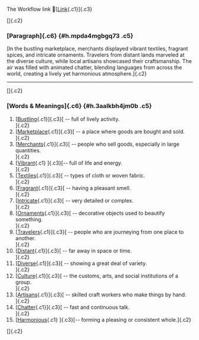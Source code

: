 The Workflow link
👏[[Link](https://www.google.com/url?q=http://www.google.com&sa=D&source=editors&ust=1760967914079755&usg=AOvVaw0Md-x_NztEgK2omfAtXSWP){.c1}]{.c3}

[]{.c2}

### [Paragraph]{.c6} {#h.mpda4mgbgq73 .c5}

[In the bustling marketplace, merchants displayed vibrant textiles,
fragrant spices, and intricate ornaments. Travelers from distant lands
marveled at the diverse culture, while local artisans showcased their
craftsmanship. The air was filled with animated chatter, blending
languages from across the world, creating a lively yet harmonious
atmosphere.]{.c2}

------------------------------------------------------------------------

[]{.c2}

### [Words & Meanings]{.c6} {#h.3aalkbh4jm0b .c5}

1.  [[Bustling](https://www.google.com/url?q=http://www.google.com&sa=D&source=editors&ust=1760967914080897&usg=AOvVaw2b3g9gqh0TXJ6QCpqiAC35){.c1}]{.c3}[ --
    full of lively activity.\
    ]{.c2}
2.  [[Marketplace](https://www.google.com/url?q=http://www.google.com&sa=D&source=editors&ust=1760967914081126&usg=AOvVaw1SHV67i-ehWaQkiJKoD9-7){.c1}]{.c3}[ --
    a place where goods are bought and sold.\
    ]{.c2}
3.  [[Merchants](https://www.google.com/url?q=http://www.google.com&sa=D&source=editors&ust=1760967914081319&usg=AOvVaw3rTBH9iBvUrLCGm0D5yw8K){.c1}]{.c3}[ --
    people who sell goods, especially in large quantities.\
    ]{.c2}
4.  [[Vibrant](https://www.google.com/url?q=http://www.google.com&sa=D&source=editors&ust=1760967914081524&usg=AOvVaw3sZnVf9jJ24ZRIAoFf-8ZC){.c1}
    ]{.c3}[-- full of life and energy.\
    ]{.c2}
5.  [[Textiles](https://www.google.com/url?q=http://www.google.com&sa=D&source=editors&ust=1760967914081701&usg=AOvVaw3D3eXC3CasksqL9rWVLaaN){.c1}]{.c3}[ --
    types of cloth or woven fabric.\
    ]{.c2}
6.  [[Fragrant](https://www.google.com/url?q=http://www.google.com&sa=D&source=editors&ust=1760967914081900&usg=AOvVaw0YcAsHjpKEOsZ5btoldOTr){.c1}]{.c3}[ --
    having a pleasant smell.\
    ]{.c2}
7.  [[Intricate](https://www.google.com/url?q=http://www.google.com&sa=D&source=editors&ust=1760967914082069&usg=AOvVaw0ZhOJogr8lvUZkPx96EPvI){.c1}]{.c3}[ --
    very detailed or complex.\
    ]{.c2}
8.  [[Ornaments](https://www.google.com/url?q=http://www.google.com&sa=D&source=editors&ust=1760967914082235&usg=AOvVaw2JzwwJX3NK_K1KunB-xD-F){.c1}]{.c3}[ --
    decorative objects used to beautify something.\
    ]{.c2}
9.  [[Travelers](https://www.google.com/url?q=http://www.google.com&sa=D&source=editors&ust=1760967914082411&usg=AOvVaw3riT_9ry_MTrfhDv1WfBS5){.c1}]{.c3}[ --
    people who are journeying from one place to another.\
    ]{.c2}
10. [[Distant](https://www.google.com/url?q=http://www.google.com&sa=D&source=editors&ust=1760967914082587&usg=AOvVaw3WCIWx_HsVAdhRACKbRf_M){.c1}]{.c3}[ --
    far away in space or time.\
    ]{.c2}
11. [[Diverse](https://www.google.com/url?q=http://www.google.com&sa=D&source=editors&ust=1760967914082780&usg=AOvVaw1YWDG1RUWX_bOqQ660r5ZZ){.c1}]{.c3}[ --
    showing a great deal of variety.\
    ]{.c2}
12. [[Culture](https://www.google.com/url?q=http://www.google.com&sa=D&source=editors&ust=1760967914082954&usg=AOvVaw0n3pZELb6qoFvWYdrHVW6J){.c1}]{.c3}[ --
    the customs, arts, and social institutions of a group.\
    ]{.c2}
13. [[Artisans](https://www.google.com/url?q=http://www.google.com&sa=D&source=editors&ust=1760967914083162&usg=AOvVaw1W0Rv6O37UIZZQ1U3R5HnM){.c1}]{.c3}[ --
    skilled craft workers who make things by hand.\
    ]{.c2}
14. [[Chatter](https://www.google.com/url?q=http://www.google.com&sa=D&source=editors&ust=1760967914083379&usg=AOvVaw0FF_X2fde3IqbZ0DNjoEhV){.c1}]{.c3}[ --
    fast and continuous talk.\
    ]{.c2}
15. [[Harmonious](https://www.google.com/url?q=http://www.google.com&sa=D&source=editors&ust=1760967914083598&usg=AOvVaw29dWJ2LLOqQRB-CzYuTAdV){.c1}
    ]{.c3}[-- forming a pleasing or consistent whole.]{.c2}

[]{.c2}
